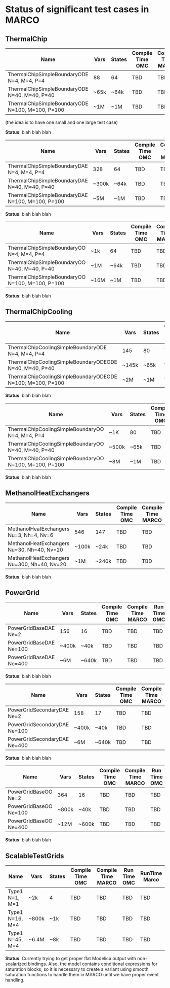 # Status of significant test cases in MARCO

## ThermalChip
| Name  | Vars | States | Compile Time OMC  | Compile Time MARCO | Run Time OMC | RunTime Marco |
|  ---- |  ----| -------| -----------       | -------------------| ------------ | ------------- |
| ThermalChipSimpleBoundaryODE N=4, M=4, P=4 | 88 | 64 | TBD | TBD | TBD | TBD |
| ThermalChipSimpleBoundaryODE N=40, M=40, P=40 | ~65k | ~64k | TBD | TBD | TBD | TBD |
| ThermalChipSimpleBoundaryODE N=100, M=100, P=100 | ~1M | ~1M | TBD | TBD | TBD | TBD |

(the idea is to have one small and one large test case)

**Status**: blah blah blah

| Name  | Vars | States | Compile Time OMC  | Compile Time MARCO | Run Time OMC | RunTime Marco |
|  ---- |  ----| -------| -----------       | -------------------| ------------ | ------------- |
| ThermalChipSimpleBoundaryDAE N=4, M=4, P=4 | 328 | 64 | TBD | TBD | TBD | TBD |
| ThermalChipSimpleBoundaryDAE N=40, M=40, P=40 | ~300k | ~64k | TBD | TBD | TBD | TBD |
| ThermalChipSimpleBoundaryDAE N=100, M=100, P=100 | ~5M | ~1M | TBD | TBD | TBD | TBD |

**Status**: blah blah blah

| Name  | Vars | States | Compile Time OMC  | Compile Time MARCO | Run Time OMC | RunTime Marco |
|  ---- |  ----| -------| -----------       | -------------------| ------------ | ------------- |
| ThermalChipSimpleBoundaryOO N=4, M=4, P=4 |~1k | 64 | TBD | TBD | TBD | TBD |
| ThermalChipSimpleBoundaryOO N=40, M=40, P=40 | ~1M | ~64k | TBD | TBD | TBD | TBD |
| ThermalChipSimpleBoundaryOO N=100, M=100, P=100 | ~16M | ~1M | TBD | TBD | TBD | TBD |

**Status**: blah blah blah

## ThermalChipCooling

| Name  | Vars | States | Compile Time OMC  | Compile Time MARCO | Run Time OMC | RunTime Marco |
|  ---- |  ----| -------| -----------       | -------------------| ------------ | ------------- |
| ThermalChipCoolingSimpleBoundaryODE N=4, M=4, P=4 | 145 | 80 | TBD | TBD | TBD | TBD |
| ThermalChipCoolingSimpleBoundaryODEODE N=40, M=40, P=40 | ~145k | ~65k | TBD | TBD | TBD | TBD |
| ThermalChipCoolingSimpleBoundaryODEODE N=100, M=100, P=100 | ~2M | ~1M | TBD | TBD | TBD | TBD |

**Status**: blah blah blah

| Name  | Vars | States | Compile Time OMC  | Compile Time MARCO | Run Time OMC | RunTime Marco |
|  ---- |  ----| -------| -----------       | -------------------| ------------ | ------------- |
| ThermalChipCoolingSimpleBoundaryOO N=4, M=4, P=4 | ~1K | 80 | TBD | TBD | TBD | TBD |
| ThermalChipCoolingSimpleBoundaryOO N=40, M=40, P=40 | ~500k | ~65k | TBD | TBD | TBD | TBD |
| ThermalChipCoolingSimpleBoundaryOO N=100, M=100, P=100 | ~8M | ~1M | TBD | TBD | TBD | TBD |

**Status**: blah blah blah

## MethanolHeatExchangers

| Name  | Vars | States | Compile Time OMC  | Compile Time MARCO | Run Time OMC | RunTime Marco |
|  ---- |  ----| -------| -----------       | -------------------| ------------ | ------------- |
| MethanolHeatExchangers Nu=3, Nh=4, Nv=6 | 546 | 147 | TBD | TBD | TBD | TBD |
| MethanolHeatExchangers Nu=30, Nh=40, Nv=20 | ~100k | ~24k | TBD | TBD | TBD | TBD |
| MethanolHeatExchangers Nu=300, Nh=40, Nv=20 | ~1M | ~240k | TBD | TBD | TBD | TBD |

**Status**: blah blah blah

## PowerGrid

| Name  | Vars | States | Compile Time OMC  | Compile Time MARCO | Run Time OMC | RunTime Marco |
|  ---- |  ----| -------| -----------       | -------------------| ------------ | ------------- |
| PowerGridBaseDAE Ne=2 | 156 | 16 | TBD | TBD | TBD | TBD |
| PowerGridBaseDAE Ne=100 | ~400k | ~40k | TBD | TBD | TBD | TBD |
| PowerGridBaseDAE Ne=400 | ~6M | ~640k | TBD | TBD | TBD | TBD |

**Status**: blah blah blah

| Name  | Vars | States | Compile Time OMC  | Compile Time MARCO | Run Time OMC | RunTime Marco |
|  ---- |  ----| -------| -----------       | -------------------| ------------ | ------------- |
| PowerGridSecondaryDAE Ne=2 | 158 | 17 | TBD | TBD | TBD | TBD |
| PowerGridSecondaryDAE Ne=100 | ~400k | ~40k | TBD | TBD | TBD | TBD |
| PowerGridSecondaryDAE Ne=400 | ~6M | ~640k | TBD | TBD | TBD | TBD |

**Status**: blah blah blah

| Name  | Vars | States | Compile Time OMC  | Compile Time MARCO | Run Time OMC | RunTime Marco |
|  ---- |  ----| -------| -----------       | -------------------| ------------ | ------------- |
| PowerGridBaseOO Ne=2 | 364 | 16 | TBD | TBD | TBD | TBD |
| PowerGridBaseOO Ne=100 | ~800k | ~40k | TBD | TBD | TBD | TBD |
| PowerGridBaseOO Ne=400 | ~12M | ~600k | TBD | TBD | TBD | TBD |

**Status**: blah blah blah

## ScalableTestGrids

| Name  | Vars | States | Compile Time OMC  | Compile Time MARCO | Run Time OMC | RunTime Marco |
|  ---- |  ----| -------| -----------       | -------------------| ------------ | ------------- |
| Type1 N=1, M=1  | ~2k | 4 | TBD | TBD | TBD | TBD |
| Type1 N=16, M=4 | ~800k | ~1k | TBD | TBD | TBD | TBD |
| Type1 N=45, M=4 | ~6.4M | ~8k | TBD | TBD | TBD | TBD |

**Status**: Currently trying to get proper flat Modelica output with non-scalarized bindings. 
Also, the model contains conditional expressions for saturation blocks, so it is necessary to create a variant using smooth saturation functions
to handle them in MARCO until we have proper event handling.
